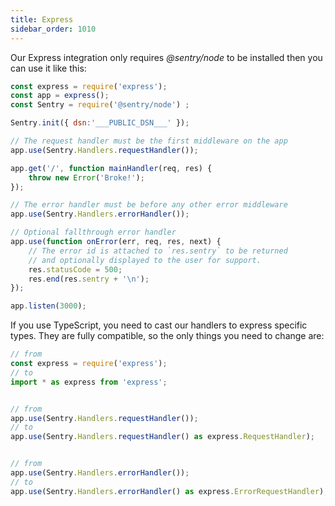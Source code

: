 ```yaml
---
title: Express
sidebar_order: 1010
---
```


<!-- WIZARD -->
Our Express integration only requires _@sentry/node_ to be installed then you can use it like this:

```javascript
const express = require('express');
const app = express();
const Sentry = require('@sentry/node') ;

Sentry.init({ dsn:'___PUBLIC_DSN___' });

// The request handler must be the first middleware on the app
app.use(Sentry.Handlers.requestHandler());

app.get('/', function mainHandler(req, res) {
    throw new Error('Broke!');
});

// The error handler must be before any other error middleware
app.use(Sentry.Handlers.errorHandler());

// Optional fallthrough error handler
app.use(function onError(err, req, res, next) {
    // The error id is attached to `res.sentry` to be returned
    // and optionally displayed to the user for support.
    res.statusCode = 500;
    res.end(res.sentry + '\n');
});

app.listen(3000);
```

If you use TypeScript, you need to cast our handlers to express specific types.
They are fully compatible, so the only things you need to change are:

```javascript
// from
const express = require('express');
// to
import * as express from 'express';


// from
app.use(Sentry.Handlers.requestHandler());
// to
app.use(Sentry.Handlers.requestHandler() as express.RequestHandler);


// from
app.use(Sentry.Handlers.errorHandler());
// to
app.use(Sentry.Handlers.errorHandler() as express.ErrorRequestHandler);
```
<!-- ENDWIZARD -->
